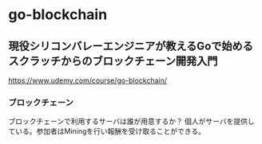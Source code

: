 # go-blockchain

## 現役シリコンバレーエンジニアが教えるGoで始めるスクラッチからのブロックチェーン開発入門

https://www.udemy.com/course/go-blockchain/


### ブロックチェーン

ブロックチェーンで利用するサーバは誰が用意するか？
  個人がサーバを提供している。参加者はMiningを行い報酬を受け取ることができる。


